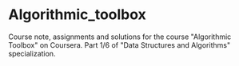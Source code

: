 # Algorithmic_toolbox
Course note, assignments and solutions for the course "Algorithmic Toolbox" on Coursera. Part 1/6 of "Data Structures and Algorithms" specialization.
